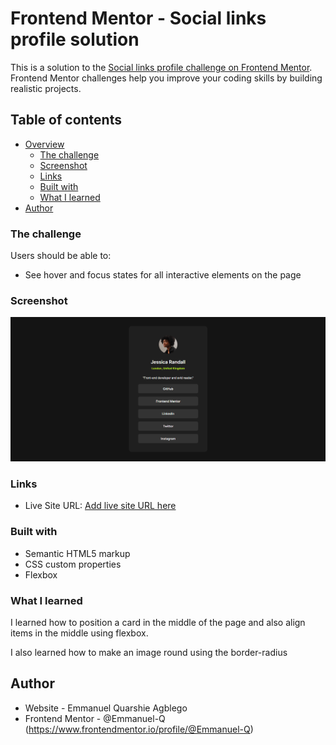# Frontend Mentor - Social links profile solution

This is a solution to the [Social links profile challenge on Frontend Mentor](https://www.frontendmentor.io/challenges/social-links-profile-UG32l9m6dQ). Frontend Mentor challenges help you improve your coding skills by building realistic projects.

## Table of contents

- [Overview](#overview)
  - [The challenge](#the-challenge)
  - [Screenshot](#screenshot)
  - [Links](#links)
  - [Built with](#built-with)
  - [What I learned](#what-i-learned)
- [Author](#author)

### The challenge

Users should be able to:

- See hover and focus states for all interactive elements on the page

### Screenshot

![](./assets/images/screenshot.png)

### Links

- Live Site URL: [Add live site URL here](https://emmanuel-q.github.io/social-links-profile/)

### Built with

- Semantic HTML5 markup
- CSS custom properties
- Flexbox

### What I learned

I learned how to position a card in the middle of the page and also align items in the middle using flexbox.

I also learned how to make an image round using the border-radius

## Author

- Website - Emmanuel Quarshie Agblego
- Frontend Mentor - @Emmanuel-Q (https://www.frontendmentor.io/profile/@Emmanuel-Q)
